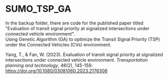 # SUMO_TSP_GA
In the backup folder, there are code for the published paper titled "Evaluation of transit signal priority at signalized intersections under connected vehicle environment".\
Using Genetic Algorithm (GA) to optimize the Transit Signal Priority (TSP) under the Connected Vehicles (CVs) environment.

Yang, T., & Fan, W. (2023). Evaluation of transit signal priority at signalized intersections under connected vehicle environment. *Transportation planning and technology*, 46(2), 145-159.
https://doi.org/10.1080/03081060.2023.2176308
